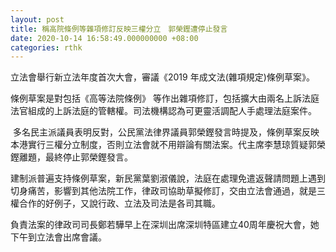 ```yaml
---
layout: post
title: 稱高院條例等雜項修訂反映三權分立　郭榮鏗遭停止發言
date: 2020-10-14 16:58:49.000000000 +08:00
categories: rthk
---
```


立法會舉行新立法年度首次大會，審議《2019 年成文法(雜項規定)條例草案》。

條例草案是對包括《高等法院條例》 等作出雜項修訂，包括擴大由兩名上訴法庭法官組成的上訴法庭的管轄權。司法機構認為可更靈活調配人手處理法庭案件。

 多名民主派議員表明反對，公民黨法律界議員郭榮鏗發言時提及，條例草案反映本港實行三權分立制度，否則立法會就不用辯論有關法案。代主席李慧琼質疑郭榮鏗離題，最終停止郭榮鏗發言。

建制派普遍支持條例草案，新民黨葉劉淑儀說，法庭在處理免遣返聲請問題上遇到切身痛苦，影響到其他法院工作，律政司協助草擬修訂，交由立法會通過，就是三權合作的好例子，又說行政、立法及司法是各司其職。

負責法案的律政司司長鄭若驊早上在深圳出席深圳特區建立40周年慶祝大會，她下午到立法會出席會議。
